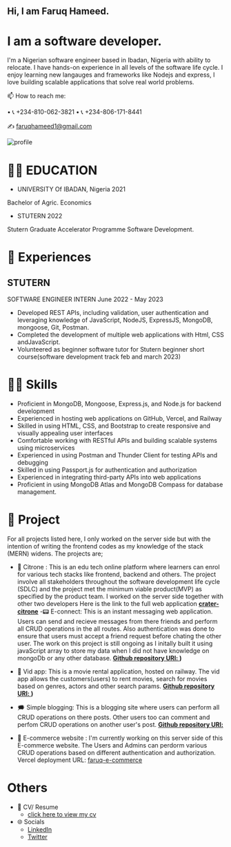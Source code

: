 ## Hi, I am Faruq Hameed.
# I am a software developer.

I'm a Nigerian software engineer based in Ibadan, Nigeria with ability to relocate. I have hands-on experience in all levels of the software life cycle. I enjoy learning new langauges and frameworks like Nodejs and express, I love building scalable applications that solve real world problems.

📫  How to reach me: 
[^1]:
• 📞 +234-810-062-3821            • 📞 +234-806-171-8441
[^1]:
✍ faruqhameed1@gmail.com
[^1]:
![profile](https://user-images.githubusercontent.com/108727947/236615977-82faf984-84c3-4eba-8e79-1ab9d17001c5.jpg)

# 👨‍🎓 EDUCATION
* UNIVERSITY Of IBADAN, Nigeria 2021
[^1]:

Bachelor of Agric. Economics

[^1]:

* STUTERN 2022
[^1]:
Stutern Graduate Accelerator Programme Software Development.
[^2]:

# 🏢 Experiences

## STUTERN
SOFTWARE ENGINEER INTERN
June 2022 - May 2023
* Developed REST APIs, including validation, user authentication and leveraging knowledge of JavaScript, NodeJS, ExpressJS, MongoDB, mongoose, Git, Postman.
* Completed the development of multiple web applications with Html, CSS andJavaScript.
* Volunteered as beginner software tutor for Stutern beginner short course(software development track feb and march 2023)

##

# 👩‍💻 Skills

* Proficient in MongoDB, Mongoose, Express.js, and Node.js for backend development
* Experienced in hosting web applications on GitHub, Vercel, and Railway
* Skilled in using HTML, CSS, and Bootstrap to create responsive and visually appealing user interfaces
* Comfortable working with RESTful APIs and building scalable systems using microservices
* Experienced in using Postman and Thunder Client for testing APIs and debugging
* Skilled in using Passport.js for authentication and authorization
* Experienced in integrating third-party APIs into web applications
* Proficient in using MongoDB Atlas and MongoDB Compass for database management.
# 

# 🔭 Project
For all projects listed here, I only worked on the server side but with the intention of writing the frontend codes as my knowledge of the stack (MERN) widens. The projects are;
- 🏫 Citrone : This is an edu tech online platform where learners can enrol for various tech stacks like frontend, backend and others. The project involve all stakeholders throughout the software development life cycle (SDLC) and the project met the minimum viable product(MVP) as specified by the product team.
I worked on the server side together with other two developers
Here is the link to the full web application **[crater-citrone](https://citrone-redesign-crater.vercel.app/)**
-📟 E-connect: This is an instant messaging web application. Users can send and recieve messages from there friends and perform all CRUD operations in the all routes. Also authentication was done to ensure that users must accept a friend request before chating the other user. The work on this project is still ongoing as I initally built it using javaScript array to store my data when I did not have knowledge on mongoDb or any other database.  **[Github repository URl: ](https://github.com/Faruq-Hameed/vid_project))**
- 🎥 Vid app: This is a movie rental application, hosted on railway. The vid app allows the customers(users) to rent movies, search for movies based on genres, actors and other search params. **[Github repository URl: ](https://github.com/Faruq-Hameed/vid_project))**

- 🗯️ Simple blogging: This is a blogging site where users can perform all CRUD operations on there posts. Other users too can comment and perfom CRUD operations on another user's post. **[Github repository URl: ](https://github.com/Faruq-Hameed/simple_blogging)**

- 🚐 E-commerce website : I'm currently working on this server side of this E-commerce website. The Users and Admins can perdorm various CRUD operations based on different authentication and authorization. Vercel deployment URL:  [faruq-e-commerce](https://faruq-e-commerce.vercel.app/)

# Others
* 📄 CV/ Resume 
  - [click here to view my cv](https://drive.google.com/file/d/1sywrBzFoohwJ8BTgR7rXsbSjTO7dmzxg/view?usp=share_link)
* 🌐 Socials
  - [LinkedIn](www.linkedin.com/in/faruq-hameed1)
  - [Twitter](https://twitter.com/King_Flourish)
